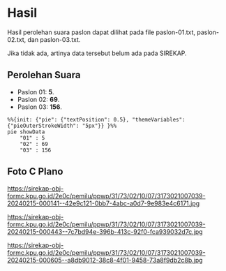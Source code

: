 # Hasil

Hasil perolehan suara paslon dapat dilihat pada file paslon-01.txt, paslon-02.txt, dan paslon-03.txt.

Jika tidak ada, artinya data tersebut belum ada pada SIREKAP.

## Perolehan Suara

 * Paslon 01: **5**.
 * Paslon 02: **69**.
 * Paslon 03: **156**.

```mermaid
%%{init: {"pie": {"textPosition": 0.5}, "themeVariables": {"pieOuterStrokeWidth": "5px"}} }%%
pie showData
    "01" : 5
    "02" : 69
    "03" : 156
```
## Foto C Plano

https://sirekap-obj-formc.kpu.go.id/2e0c/pemilu/ppwp/31/73/02/10/07/3173021007039-20240215-000141--42e9c121-0bb7-4abc-a0d7-9e983e4c6171.jpg

https://sirekap-obj-formc.kpu.go.id/2e0c/pemilu/ppwp/31/73/02/10/07/3173021007039-20240215-000443--7c7bd94e-396b-413c-92f0-fca939032d7c.jpg

https://sirekap-obj-formc.kpu.go.id/2e0c/pemilu/ppwp/31/73/02/10/07/3173021007039-20240215-000605--a8db9012-38c8-4f01-9458-73a8f9db2c8b.jpg
